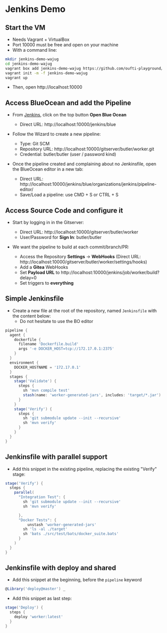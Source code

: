 
# Jenkins Demo

## Start the VM

* Needs Vagrant + VirtualBox
* Port 10000 must be free and open on your machine
* With a command line:

```bash
mkdir jenkins-demo-wajug
cd jenkins-demo-wajug
vagrant box add jenkins-demo-wajug https://github.com/oufti-playground/wajug-talk-devops/releases/tag/1.0.0/jenkins-lab-demo.box
vagrant init -m -f jenkins-demo-wajug
vagrant up
```

* Then, open http://localhost:10000

## Access BlueOcean and add the Pipeline

* From [Jenkins](http://localhost:10000/jenkins), click on the top button **Open Blue Ocean**
  -  Direct URL: http://localhost:10000/jenkins/blue

* Follow the Wizard to create a new pipeline:
  - Type: Git SCM
  - Repository URL: http://localhost:10000/gitserver/butler/worker.git
  - Credential: butler/butler (user / password kind)

* Once the pipeline created and complaining
about no Jenkinsfile, open the BlueOcean editor in a new tab:
  - Direct URL: http://localhost:10000/jenkins/blue/organizations/jenkins/pipeline-editor/
  - Save/Load a pipeline: use CMD + S or CTRL + S

## Access Source Code and configure it

* Start by logging in in the Gitserver:
  - Direct URL: http://localhost:10000/gitserver/butler/worker
  - User/Password for **Sign In**: butler/butler

* We want the pipeline to build at each commit/branch/PR:
  - Access the Repository **Settings** -> **WebHooks** (Direct URL: http://localhost:10000/gitserver/butler/worker/settings/hooks)
  - Add a **Gitea** WebHooks
  - Set **Payload URL** to  http://localhost:10000/jenkins/job/worker/build?delay=0
  - Set triggers to **everything**

## Simple Jenkinsfile

* Create a new file at the root of the repository, named `Jenkinsfile` with the content below:
  - Do not hesitate to use the BO editor

```groovy
pipeline {
  agent {
    dockerfile {
      filename 'Dockerfile.build'
      args '-e DOCKER_HOST=tcp://172.17.0.1:2375'
    }
  }
  environment {
    DOCKER_HOSTNAME = '172.17.0.1'
  }
  stages {
    stage('Validate') {
      steps {
        sh 'mvn compile test'
        stash(name: 'worker-generated-jars', includes: 'target/*.jar')
      }
    }
    stage('Verify') {
      steps {
        sh 'git submodule update --init --recursive'
        sh 'mvn verify'
      }
    }
  }
}
```

## Jenkinsfile with parallel support

* Add this snippet in the existing pipeline,
replacing the existing "Verify" stage:

```groovy
stage('Verify') {
  steps {
    parallel(
      "Integration Test": {
        sh 'git submodule update --init --recursive'
        sh 'mvn verify'

      },
      "Docker Tests": {
	      unstash 'worker-generated-jars'
        sh 'ls -al ./target'
        sh 'bats ./src/test/bats/docker_suite.bats'
      }
    )
  }
}
```

## Jenkinsfile with deploy and shared

* Add this snippet at the beginning, before the `pipeline` keyword

```groovy
@Library('deploy@master') _
```

* Add this snippet as last step:
```groovy
stage('Deploy') {
  steps {
    deploy 'worker:latest'
  }
}
```
